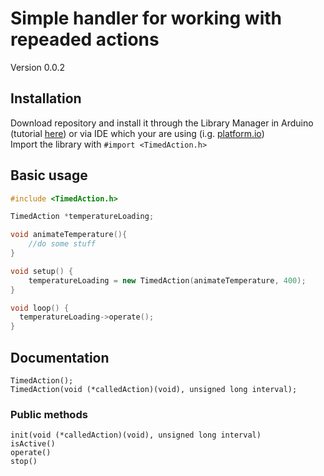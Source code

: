  # Simple handler for working with repeaded actions
Version 0.0.2

## Installation
Download repository and install it through the Library Manager in Arduino (tutorial [here](https://www.arduino.cc/en/Guide/Libraries)) or via IDE which your are using (i.g. [platform.io](https://docs.platformio.org/en/latest/librarymanager/index.html#librarymanager))  
Import the library with `#import <TimedAction.h>`

## Basic usage
```c++
#include <TimedAction.h>

TimedAction *temperatureLoading;

void animateTemperature(){
    //do some stuff
}

void setup() {
    temperatureLoading = new TimedAction(animateTemperature, 400);
}

void loop() {
  temperatureLoading->operate();
}
```

## Documentation
`TimedAction();`   
`TimedAction(void (*calledAction)(void), unsigned long interval);`  
### Public methods
`init(void (*calledAction)(void), unsigned long interval)`  
`isActive()`  
`operate()`  
`stop()`  
